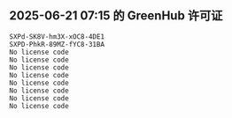 ## 2025-06-21 07:15 的 GreenHub 许可证
```
SXPd-SK8V-hm3X-xOC8-4DE1
SXPD-PhkR-89MZ-fYC8-31BA
No license code
No license code
No license code
No license code
No license code
No license code
No license code
No license code
```
